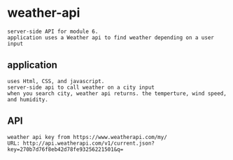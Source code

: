 # weather-api
    server-side API for module 6. 
    application uses a Weather api to find weather depending on a user input

    
## application
    uses Html, CSS, and javascript. 
    server-side api to call weather on a city input 
    when you search city, weather api returns. the temperture, wind speed, and humidity.

    
## API
    weather api key from https://www.weatherapi.com/my/
    URL: http://api.weatherapi.com/v1/current.json?key=270b7d76f8eb42d78fe93256221501&q=

   









    